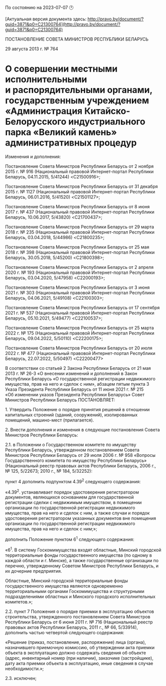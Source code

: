 По состоянию на 2023-07-07 &#x1F550;

[Актуальная версия документа здесь: http://pravo.by/document/?guid=3871&p0=C21300764](http://pravo.by/document/?guid=3871&p0=C21300764)

<p>ПОСТАНОВЛЕНИЕ СОВЕТА МИНИСТРОВ РЕСПУБЛИКИ БЕЛАРУСЬ</p>
<p>29 августа 2013 г. № 764</p>
<h1>О совершении местными исполнительными и распорядительными органами, государственным учреждением «Администрация Китайско-Белорусского индустриального парка «Великий камень» административных процедур</h1>
<p>Изменения и дополнения:</p>
<p>Постановление Совета Министров Республики Беларусь от 2 ноября 2015 г. № 916 (Национальный правовой Интернет-портал Республики Беларусь, 04.11.2015, 5/41244) &lt;C21500916&gt;;</p>
<p>Постановление Совета Министров Республики Беларусь от 31 декабря 2015 г. № 1127 (Национальный правовой Интернет-портал Республики Беларусь, 06.01.2016, 5/41520) &lt;C21501127&gt;;</p>
<p>Постановление Совета Министров Республики Беларусь от 8 июня 2017 г. № 437 (Национальный правовой Интернет-портал Республики Беларусь, 10.06.2017, 5/43820) &lt;C21700437&gt;;</p>
<p>Постановление Совета Министров Республики Беларусь от 29 марта 2018 г. № 235 (Национальный правовой Интернет-портал Республики Беларусь, 03.04.2018, 5/44986) &lt;C21800235&gt;;</p>
<p>Постановление Совета Министров Республики Беларусь от 25 мая 2018 г. № 398 (Национальный правовой Интернет-портал Республики Беларусь, 30.05.2018, 5/45200) &lt;C21800398&gt;;</p>
<p>Постановление Совета Министров Республики Беларусь от 2 апреля 2020 г. № 193 (Национальный правовой Интернет-портал Республики Беларусь, 03.04.2020, 5/47958) &lt;C22000193&gt;;</p>
<p>Постановление Совета Министров Республики Беларусь от 3 июня 2021 г. № 303 (Национальный правовой Интернет-портал Республики Беларусь, 04.06.2021, 5/49108) &lt;C22100303&gt;;</p>
<p>Постановление Совета Министров Республики Беларусь от 17 сентября 2021 г. № 537 (Национальный правовой Интернет-портал Республики Беларусь, 05.10.2021, 5/49477) &lt;C22100537&gt;;</p>
<p>Постановление Совета Министров Республики Беларусь от 25 марта 2022 г. № 175 (Национальный правовой Интернет-портал Республики Беларусь, 09.04.2022, 5/50110) &lt;C22200175&gt;;</p>
<p>Постановление Совета Министров Республики Беларусь от 20 июля 2022 г. № 477 (Национальный правовой Интернет-портал Республики Беларусь, 22.07.2022, 5/50497) &lt;C22200477&gt;</p>
<p></p>
<p>В соответствии со статьей 2 Закона Республики Беларусь от 21 мая 2013 г. № 26-З «О внесении изменений и дополнений в Закон Республики Беларусь «О государственной регистрации недвижимого имущества, прав на него и сделок с ним», абзацем пятым пункта 3 Указа Президента Республики Беларусь от 11 июня 2021 г. № 215 «Об изменении указов Президента Республики Беларусь» Совет Министров Республики Беларусь ПОСТАНОВЛЯЕТ:</p>
<p>1. Утвердить Положение о порядке принятия решений в отношении капитальных строений (зданий, сооружений), изолированных помещений, машино-мест (прилагается).</p>
<p>2. Внести дополнения и изменения в следующие постановления Совета Министров Республики Беларусь:</p>
<p>2.1. в Положении о Государственном комитете по имуществу Республики Беларусь, утвержденном постановлением Совета Министров Республики Беларусь от 29 июля 2006 г. № 958 «Вопросы Государственного комитета по имуществу Республики Беларусь» (Национальный реестр правовых актов Республики Беларусь, 2006 г., № 125, 5/22673; 2010 г., № 184, 5/32252):</p>
<p>пункт 4 дополнить подпунктом 4.39<sup>2</sup> следующего содержания:</p>
<p>«4.39<sup>2</sup>. устанавливает порядок удостоверения регистратором документов, являющихся основанием для государственной регистрации сделки с недвижимым имуществом, в помещении организации по государственной регистрации недвижимого имущества, прав на него и сделок с ним, а также случаи и порядок удостоверения регистратором указанных документов вне помещения организации по государственной регистрации недвижимого имущества, прав на него и сделок с ним;»;</p>
<p>дополнить Положение пунктом 6<sup>1</sup> следующего содержания:</p>
<p>«6<sup>1</sup>. В систему Госкомимущества входят областные, Минский городской территориальные фонды государственного имущества (по одному в каждой области и г. Минске), а также государственные организации по перечню, утвержденному Советом Министров Республики Беларусь, и их дочерние предприятия.</p>
<p>Областные, Минский городской территориальные фонды государственного имущества являются одновременно территориальными органами Госкомимущества и структурными подразделениями областных и Минского городского исполнительных комитетов.»;</p>
<p>2.2. пункт 7 Положения о порядке приемки в эксплуатацию объектов строительства, утвержденного постановлением Совета Министров Республики Беларусь от 6 июня 2011 г. № 716 (Национальный реестр правовых актов Республики Беларусь, 2011 г., № 66, 5/33914), дополнить частью четвертой следующего содержания:</p>
<p>«Решение (приказ, постановление, распоряжение) лица (органа), назначившего приемочную комиссию, об утверждении акта приемки объекта в эксплуатацию должно содержать сведения об объекте (адрес, инвентарный номер (при наличии), заказчике (застройщике), дату акта приемки объекта в эксплуатацию, иные сведения в случае необходимости.»;</p>
<p>2.3. исключен;</p>